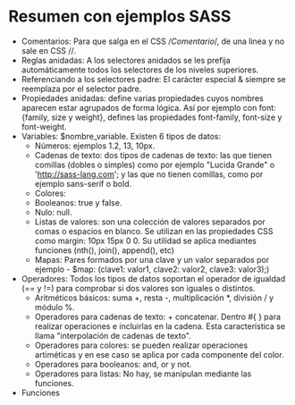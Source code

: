 # Resumen con ejemplos SASS

- Comentarios: Para que salga en el CSS /*Comentario*/, de una linea y no sale en CSS //.
- Reglas anidadas: A los selectores anidados se les prefija automáticamente todos los selectores de los niveles superiores.
- Referenciando a los selectores padre: El carácter especial & siempre se reemplaza por el selector padre.
- Propiedades anidadas: define varias propiedades cuyos nombres aparecen estar agrupados de
forma lógica. Así por ejemplo con font: {family, size y weight}, defines las propiedades font-family, font-size y font-weight.
- Variables: $nombre_variable. Existen 6 tipos de datos: 
  * Números: ejemplos 1.2, 13, 10px.
  * Cadenas de texto:  dos tipos de cadenas de texto: las que tienen comillas (dobles o simples) como por ejemplo "Lucida Grande" o 'http://sass-lang.com'; y las que no tienen comillas, como por ejemplo sans-serif o bold.
  * Colores:
  * Booleanos: true y false.
  * Nulo: null.
  * Listas de valores: son  una colección de valores separados por comas o espacios en blanco. Se utilizan en las propiedades CSS como margin: 10px 15px 0 0. Su utilidad se aplica mediantes funciones (nth(), join(), append(), etc)
  * Mapas: Pares formados por una clave y un valor separados por ejemplo - $map: (clave1: valor1, clave2: valor2, clave3: valor3);)
- Operadores: Todos los tipos de datos soportan el operador de igualdad (== y !=) para comprobar si dos valores son iguales o distintos. 
  * Aritméticos básicos: suma +, resta -,
multiplicación *, división / y módulo %.
  * Operadores para cadenas de texto: + concatenar. Dentro #{ } para realizar operaciones e incluirlas en la cadena. Esta característica se llama "interpolación de cadenas de texto".
  * Operadores para colores: se pueden realizar operaciones artiméticas y en ese caso se aplica por cada componente del color.
  * Operadores para booleanos:  and, or y not.
  *  Operadores para listas: No hay, se manipulan mediante las funciones.
- Funciones